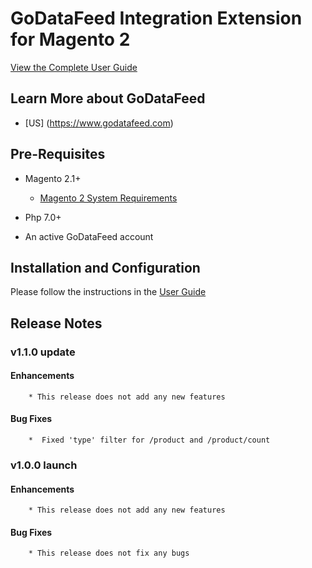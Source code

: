 # GoDataFeed Integration Extension for Magento 2

[View the Complete User Guide](./README.md)

## Learn More about GoDataFeed

* [US] (<https://www.godatafeed.com>)

## Pre-Requisites

* Magento 2.1+
  * [Magento 2 System Requirements](http://devdocs.magento.com/magento-system-requirements.html)

* Php 7.0+

* An active GoDataFeed account

## Installation and Configuration

Please follow the instructions in the [User Guide](/docs/README.md)

## Release Notes

### v1.1.0 update

#### Enhancements

        * This release does not add any new features

#### Bug Fixes

        *  Fixed 'type' filter for /product and /product/count
        
### v1.0.0 launch

#### Enhancements

        * This release does not add any new features

#### Bug Fixes

        * This release does not fix any bugs
